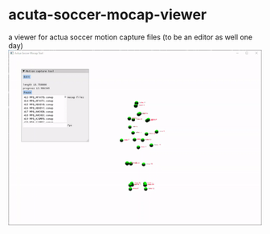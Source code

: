 # acuta-soccer-mocap-viewer
a viewer for actua soccer motion capture files (to be an editor as well one day)
![](mocap.gif)
